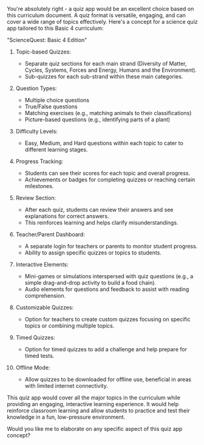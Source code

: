 You're absolutely right - a quiz app would be an excellent choice based on this curriculum document. A quiz format is versatile, engaging, and can cover a wide range of topics effectively. Here's a concept for a science quiz app tailored to this Basic 4 curriculum:

"ScienceQuest: Basic 4 Edition"

1. Topic-based Quizzes:
   - Separate quiz sections for each main strand (Diversity of Matter, Cycles, Systems, Forces and Energy, Humans and the Environment).
   - Sub-quizzes for each sub-strand within these main categories.

2. Question Types:
   - Multiple choice questions
   - True/False questions
   - Matching exercises (e.g., matching animals to their classifications)
   - Picture-based questions (e.g., identifying parts of a plant)

3. Difficulty Levels:
   - Easy, Medium, and Hard questions within each topic to cater to different learning stages.

4. Progress Tracking:
   - Students can see their scores for each topic and overall progress.
   - Achievements or badges for completing quizzes or reaching certain milestones.

5. Review Section:
   - After each quiz, students can review their answers and see explanations for correct answers.
   - This reinforces learning and helps clarify misunderstandings.

6. Teacher/Parent Dashboard:
   - A separate login for teachers or parents to monitor student progress.
   - Ability to assign specific quizzes or topics to students.

7. Interactive Elements:
   - Mini-games or simulations interspersed with quiz questions (e.g., a simple drag-and-drop activity to build a food chain).
   - Audio elements for questions and feedback to assist with reading comprehension.

8. Customizable Quizzes:
   - Option for teachers to create custom quizzes focusing on specific topics or combining multiple topics.

9. Timed Quizzes:
   - Option for timed quizzes to add a challenge and help prepare for timed tests.

10. Offline Mode:
    - Allow quizzes to be downloaded for offline use, beneficial in areas with limited internet connectivity.

This quiz app would cover all the major topics in the curriculum while providing an engaging, interactive learning experience. It would help reinforce classroom learning and allow students to practice and test their knowledge in a fun, low-pressure environment.

Would you like me to elaborate on any specific aspect of this quiz app concept?